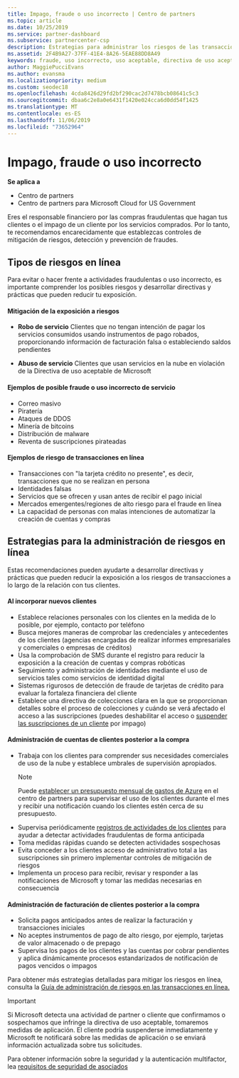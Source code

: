 ```yaml
---
title: Impago, fraude o uso incorrecto | Centro de partners
ms.topic: article
ms.date: 10/25/2019
ms.service: partner-dashboard
ms.subservice: partnercenter-csp
description: Estrategias para administrar los riesgos de las transacciones en línea, incluyendo el impago del cliente de artículos y servicios y las actividades fraudulentas o uso incorrecto.
ms.assetid: 2F4B9A27-37FF-41E4-8A26-5EAE88DD8A49
keywords: fraude, uso incorrecto, uso aceptable, directiva de uso aceptable, impago, el cliente no pagará la factura, riesgo en línea, robo de servicio, uso incorrecto de servicio, suspender una suscripción,
author: MaggiePucciEvans
ms.author: evansma
ms.localizationpriority: medium
ms.custom: seodec18
ms.openlocfilehash: 4cda8426d29fd2bf290cac2d7478bcb08641c5c3
ms.sourcegitcommit: dbaa6c2e8a0e6431f1420e024cca6d0dd54f1425
ms.translationtype: MT
ms.contentlocale: es-ES
ms.lasthandoff: 11/06/2019
ms.locfileid: "73652964"
---
```

# <a name="non-payment-fraud-or-misuse"></a>Impago, fraude o uso incorrecto

**Se aplica a**

-  Centro de partners
-  Centro de partners para Microsoft Cloud for US Government



Eres el responsable financiero por las compras fraudulentas que hagan tus clientes o el impago de un cliente por los servicios comprados. Por lo tanto, te recomendamos encarecidamente que establezcas controles de mitigación de riesgos, detección y prevención de fraudes.

## <a name="types-of-online-risk"></a>Tipos de riesgos en línea

Para evitar o hacer frente a actividades fraudulentas o uso incorrecto, es importante comprender los posibles riesgos y desarrollar directivas y prácticas que pueden reducir tu exposición.

#### <a name="risk-exposure-to-be-mitigated"></a>Mitigación de la exposición a riesgos

- **Robo de servicio** Clientes que no tengan intención de pagar los servicios consumidos usando instrumentos de pago robados, proporcionando información de facturación falsa o estableciendo saldos pendientes

- **Abuso de servicio** Clientes que usan servicios en la nube en violación de la Directiva de uso aceptable de Microsoft

#### <a name="examples-of-possible-fraud-or-service-abuse"></a>Ejemplos de posible fraude o uso incorrecto de servicio
- Correo masivo
- Piratería
- Ataques de DDOS
- Minería de bitcoins
- Distribución de malware
- Reventa de suscripciones pirateadas 

#### <a name="examples-of-online-transaction-risk"></a>Ejemplos de riesgo de transacciones en línea
- Transacciones con "la tarjeta crédito no presente", es decir, transacciones que no se realizan en persona
- Identidades falsas
- Servicios que se ofrecen y usan antes de recibir el pago inicial
- Mercados emergentes/regiones de alto riesgo para el fraude en línea
- La capacidad de personas con malas intenciones de automatizar la creación de cuentas y compras

## <a name="strategies-for-managing-online-risk"></a>Estrategias para la administración de riesgos en línea

Estas recomendaciones pueden ayudarte a desarrollar directivas y prácticas que pueden reducir la exposición a los riesgos de transacciones a lo largo de la relación con tus clientes.  

#### <a name="when-onboarding-new-customers"></a>Al incorporar nuevos clientes
- Establece relaciones personales con los clientes en la medida de lo posible, por ejemplo, contacto por teléfono
- Busca mejores maneras de comprobar las credenciales y antecedentes de los clientes (agencias encargadas de realizar informes empresariales y comerciales o empresas de créditos) 
- Usa la comprobación de SMS durante el registro para reducir la exposición a la creación de cuentas y compras robóticas
- Seguimiento y administración de identidades mediante el uso de servicios tales como servicios de identidad digital
- Sistemas rigurosos de detección de fraude de tarjetas de crédito para evaluar la fortaleza financiera del cliente
- Establece una directiva de colecciones clara en la que se proporcionan detalles sobre el proceso de colecciones y cuándo se verá afectado el acceso a las suscripciones (puedes deshabilitar el acceso o [suspender las suscripciones de un cliente](suspend-a-subscription.md) por impago)

#### <a name="post-purchase-customer-account-management"></a>Administración de cuentas de clientes posterior a la compra
- Trabaja con los clientes para comprender sus necesidades comerciales de uso de la nube y establece umbrales de supervisión apropiados.
    > [!NOTE]  
    >  Puede [establecer un presupuesto mensual de gastos de Azure](set-an-azure-spending-budget-for-your-customers.md) en el centro de partners para supervisar el uso de los clientes durante el mes y recibir una notificación cuando los clientes estén cerca de su presupuesto.
- Supervisa periódicamente [registros de actividades de los clientes](activity-logs.md) para ayudar a detectar actividades fraudulentas de forma anticipada
- Toma medidas rápidas cuando se detecten actividades sospechosas
- Evita conceder a los clientes acceso de administrativo total a las suscripciones sin primero implementar controles de mitigación de riesgos
- Implementa un proceso para recibir, revisar y responder a las notificaciones de Microsoft y tomar las medidas necesarias en consecuencia

#### <a name="post-purchase-customer-billing-management"></a>Administración de facturación de clientes posterior a la compra
- Solicita pagos anticipados antes de realizar la facturación y transacciones iniciales 
- No aceptes instrumentos de pago de alto riesgo, por ejemplo, tarjetas de valor almacenado o de prepago
- Supervisa los pagos de los clientes y las cuentas por cobrar pendientes y aplica dinámicamente procesos estandarizados de notificación de pagos vencidos o impagos

Para obtener más estrategias detalladas para mitigar los riesgos en línea, consulta la [Guía de administración de riesgos en las transacciones en línea.](https://assets.windowsphone.com/7d885238-e13b-4f10-a682-3d5adacd2859/CSP-PartnerRiskGuide-APSFinal_InvariantCulture_Default.zip)

> [!IMPORTANT]  
> Si Microsoft detecta una actividad de partner o cliente que confirmamos o sospechamos que infringe la directiva de uso aceptable, tomaremos medidas de aplicación. El cliente podría suspenderse inmediatamente y Microsoft te notificará sobre las medidas de aplicación o se enviará información actualizada sobre tus solicitudes.

 Para obtener información sobre la seguridad y la autenticación multifactor, lea [requisitos de seguridad de asociados](partner-security-requirements.md)

 



